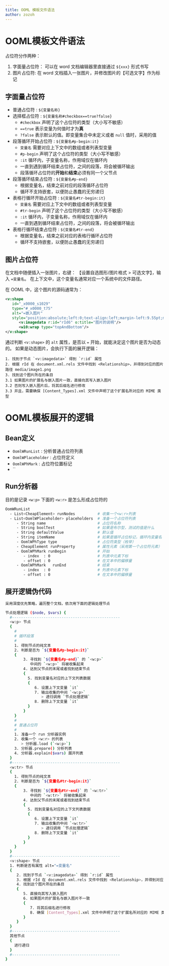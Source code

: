 ```yaml
---
title: OOML 模板文件语法
author: zozoh
---
```


# OOML模板文件语法

占位符分作两种：

1. 字面量占位符： 可以在 word 文档编辑器里直接通过 `${xxx}` 形式书写
2. 图片占位符: 在 word 文档插入一张图片，并修改图片的【可选文字】作为标记

## 字面量占位符

- 普通占位符 : `${变量名称}`
- 选择框占位符 : `${变量名称#checkbox==true?false}`
   - `#checkbox` 声明了这个占位符的类型（大小写不敏感）
   - `==true` 表示变量为何值时才为**真**
   - `?false` 表示默认的值。即变量集合中未定义或者 `null` 值时，采用的值
- 段落循环开始占位符 : `${变量名#p-begin:it}`
   - `变量名` 需要对应上下文中的数组或者列表型变量
   - `#p-begin` 声明了这个占位符的类型（大小写不敏感）
   - `:it` 循环内，子变量名称，作用域仅在循环内
   - 一直到遇到循环结束占位符，之间的段落，将会被循环输出
   - 段落循环占位符的**开始**和**结束**必须有同一个父节点
- 段落循环结束占位符 : `${变量名#p-end}`
   - 根据变量名，结束之前对应的段落循环占位符
   - 循环不支持嵌套，以便防止愚蠢的无穷递归
- 表格行循环开始占位符 : `${变量名#tr-begin:it}`
   - `变量名` 需要对应上下文中的数组或者列表型变量
   - `#tr-begin` 声明了这个占位符的类型（大小写不敏感）
   - `:it` 循环内，子变量名称，作用域仅在循环内
   - 一直到遇到循环结束占位符，之间的段落，将会被循环输出
- 表格行循环结束占位符 : `${变量名#tr-end}`
   - 根据变量名，结束之前对应的表格行循环占位符
   - 循环不支持嵌套，以便防止愚蠢的无穷递归

## 图片占位符

在文档中随便插入一张图片，右键： 【设置自选图形/图片格式 > 可选文字】，输入 `=变量名`。
在上下文中，这个变量名通常对应一个系统中的文件路径。

在 OOML 中，这个图片的源码通常为：

```xml
<v:shape 
   id="_x0000_s1029" 
   type="#_x0000_t75" 
   alt="=嵌入图片" 
   style="position:absolute;left:0;text-align:left;margin-left:9.55pt;margin-top:-241.65pt;width:275.2pt;height:245.15pt;z-index:1;mso-position-horizontal-relative:text;mso-position-vertical-relative:text">
      <v:imagedata r:id="rId6" o:title="图片的说明"/>
      <w10:wrap type="topAndBottom"/>
</v:shape>
```

通过判断 `<v:shape>` 的 `alt` 属性，是否以 `=` 开始，就能决定这个图片是否为动态的。
如果是动态图片，会执行下面的展开逻辑：

```
1. 找到子节点 `<v:imagedata>` 得到 `r:id` 属性
2. 根据 rId 在 document.xml.rels 文件中找到 <Relationship>，并得到对应的图片路径 media/image1.png
3. 找到这个图片所在的条目
3.1 如果图片的扩展名与嵌入图片一致，直接向其写入嵌入图片
3.2 否则写入嵌入图片后，将其后缀名进行修改
3.3 并且，需要确保 [Content_Types].xml 文件中声明了这个扩展名所对应的 MIME 类型
```



# OOML模板展开的逻辑

## Bean定义

- `OomlWRunList` : 分析普通占位符列表
- `OomlWPlaceholder` : 占位符定义
- `OomlWPhMark` : 占位符位置标记
- ``

## Run分析器

目的是记录 `<w:p>` 下面的 `<w:r>` 是怎么形成占位符的

```bash
OomWRunList
  - List<CheapElement> runNodes          # 收集一个<w:r>列表
  - List<OomlWPlaceholder> placeholders  # 准备一个占位符列表
     - String name                       # 占位符名称
     - String boolTest                   # 如果是布尔型，测试的值是什么
     - String defaultValue               # 默认值
     - String itemName                   # 如果是循环占位标记，循环内变量名
     - OomlWPhType type                  # 占位符类型（枚举）
     - CheapElement runProperty          # 属性元素（采用第一个占位符元素）
     - OomlWPhMark runBegin              # 开始
        - index  : 0                     # 列表中元素下标
        - offset : 0                     # 在文本中的偏移量
     - OomlWPhMark   runEnd              # 结束
        - index  : 0                     # 列表中元素下标
        - offset : 0                     # 在文本中的偏移量
```

## 展开逻辑伪代码

```bash
采用深度优先策略，遍历整个文档，依次用下面的逻辑处理节点

节点处理逻辑 ($node, $vars) {
  #------------------------------------------------
  <w:p> 节点
  {
    #
    # 循环段落
    #
    1. 得到节点的纯文本
    2. 判断是否为 `${变量名#p-begin:it}`
    {
        3. 寻找到 `${变量名#p-end}` 的 `<w:p>`
           中间的 `<w:p>` 将被收集起来
        4. 达到父节点的末尾或者找到结束节点
        {
          5. 找到变量名对应的上下文列表数据
          {
             6. 设置上下文变量 `it`
             7. 输出收集的中间 `<w:p>`
                > 递归调用 `节点处理逻辑`
             8. 删除上下文变量 `it`
          }
        }
    }
    #
    # 普通占位符
    #
    1. 准备一个 run 分析器实例
    2. 收集一个 <w:r> 的列表
       > 分析器.load (`<w:p>`)
    3. 分析器.prepare() 分析列表
    4. 分析器.explain($vars) 展开列表
  }
  #------------------------------------------------
  <w:tr> 节点
  {
    1. 得到节点的纯文本
    2. 判断是否为 `${变量名#tr-begin:it}`
    {
        3. 寻找到 `${变量名#tr-end}` 的 `<w:tr>`
           中间的 `<w:tr>` 将被收集起来
        4. 达到父节点的末尾或者找到结束节点
        {
          5. 找到变量名对应的上下文列表数据
          {
             6. 设置上下文变量 `it`
             7. 输出收集的中间 `<w:tr>`
                > 递归调用 `节点处理逻辑`
             8. 删除上下文变量 `it`
          }
        }
    }
  }
  #------------------------------------------------
  <v:shape> 节点
  1. 判断是否有属性 alt="=变量名"
  {
     2. 找到子节点 `<v:imagedata>` 得到 `r:id` 属性
     3. 根据 rId 在 document.xml.rels 文件中找到 <Relationship>，并得到对应的图片路径 media/image1.png
     4. 找到这个图片所在的条目 
     {
        5. 直接向其写入嵌入图片
        6. 如果图片的扩展名与嵌入图片不一致
        {
           7. 将其后缀名进行修改
           8. 确保 [Content_Types].xml 文件中声明了这个扩展名所对应的 MIME 类型
        }
     }
  }
  #------------------------------------------------
  其他节点 
  {
    进行递归
  }
  #------------------------------------------------
}
```
